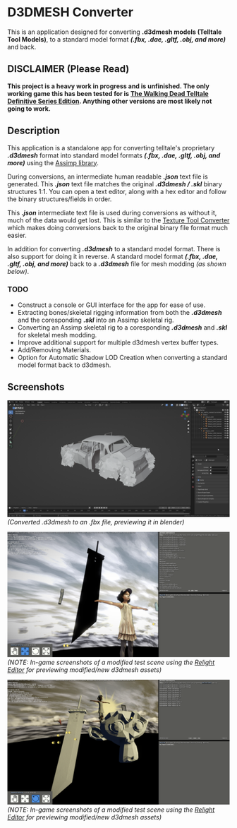 # D3DMESH Converter
This is an application designed for converting **.d3dmesh models (Telltale Tool Models)**, to a standard model format ***(.fbx, .dae, .gltf, .obj, and more)*** and back.

## DISCLAIMER (Please Read)
**This project is a heavy work in progress and is unfinished. The only working game this has been tested for is [The Walking Dead Telltale Definitive Series Edition](https://store.steampowered.com/app/1449690/The_Walking_Dead_The_Telltale_Definitive_Series/). Anything other versions are most likely not going to work.**

## Description

This application is a standalone app for converting telltale's proprietary ***.d3dmesh*** format into standard model formats ***(.fbx, .dae, .gltf, .obj, and more)*** using the [Assimp library](https://github.com/assimp/assimp).

During conversions, an intermediate human readable ***.json*** text file is generated. This ***.json*** text file matches the original ***.d3dmesh / .skl*** binary structures 1:1. You can open a text editor, along with a hex editor and follow the binary structures/fields in order.

This ***.json*** intermediate text file is used during conversions as without it, much of the data would get lost. This is similar to the [Texture Tool Converter](https://github.com/Telltale-Modding-Group/Telltale-Texture-Tool) which makes doing conversions back to the original binary file format much easier.

In addition for converting ***.d3dmesh*** to a standard model format. There is also support for doing it in reverse. A standard model format ***(.fbx, .dae, .gltf, .obj, and more)*** back to a ***.d3dmesh*** file for mesh modding *(as shown below)*.

### TODO

- Construct a console or GUI interface for the app for ease of use.
- Extracting bones/skeletal rigging information from both the ***.d3dmesh*** and the coresponding ***.skl*** into an Assimp skeletal rig.
- Converting an Assimp skeletal rig to a coresponding ***.d3dmesh*** and ***.skl*** for skeletal mesh modding.
- Improve additional support for multiple d3dmesh vertex buffer types.
- Add/Removing Materials.
- Option for Automatic Shadow LOD Creation when converting a standard model format back to d3dmesh.

## Screenshots

![blender1](GithubContent/blender1.png)
*(Converted .d3dmesh to an .fbx file, previewing it in blender)*

![screenshot1](GithubContent/screenshot1.png)
*(NOTE: In-game screenshots of a modified test scene using the [Relight Editor](https://github.com/Telltale-Modding-Group/TTDS-Relighting) for previewing modified/new d3dmesh assets)*

![screenshot2](GithubContent/screenshot2.png)
*(NOTE: In-game screenshots of a modified test scene using the [Relight Editor](https://github.com/Telltale-Modding-Group/TTDS-Relighting) for previewing modified/new d3dmesh assets)*
